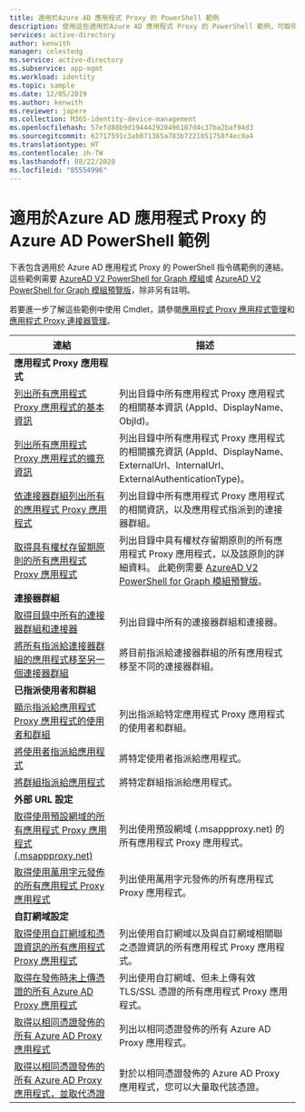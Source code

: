 ```yaml
---
title: 適用於Azure AD 應用程式 Proxy 的 PowerShell 範例
description: 使用這些適用於Azure AD 應用程式 Proxy 的 PowerShell 範例，可取得您目錄中的應用程式 Proxy 應用程式和連接器的相關資訊、將使用者和群組指派給應用程式，以及取得憑證資訊。
services: active-directory
author: kenwith
manager: celestedg
ms.service: active-directory
ms.subservice: app-mgmt
ms.workload: identity
ms.topic: sample
ms.date: 12/05/2019
ms.author: kenwith
ms.reviewer: japere
ms.collection: M365-identity-device-management
ms.openlocfilehash: 57efd88b9d194442920496107d4c37ba2baf94d3
ms.sourcegitcommit: 62717591c3ab871365a783b7221851758f4ec9a4
ms.translationtype: HT
ms.contentlocale: zh-TW
ms.lasthandoff: 08/22/2020
ms.locfileid: "85554996"
---
```

# <a name="azure-ad-powershell-examples-for-azure-ad-application-proxy"></a>適用於Azure AD 應用程式 Proxy 的 Azure AD PowerShell 範例

下表包含適用於 Azure AD 應用程式 Proxy 的 PowerShell 指令碼範例的連結。 這些範例需要 [AzureAD V2 PowerShell for Graph 模組](https://docs.microsoft.com/powershell/azure/active-directory/install-adv2?view=azureadps-2.0)或 [AzureAD V2 PowerShell for Graph 模組預覽版](https://docs.microsoft.com/powershell/azure/active-directory/install-adv2?view=azureadps-2.0-preview)，除非另有註明。


若要進一步了解這些範例中使用 Cmdlet，請參閱[應用程式 Proxy 應用程式管理](https://docs.microsoft.com/powershell/module/azuread/?view=azureadps-2.0#application_proxy_application_management)和[應用程式 Proxy 連接器管理](https://docs.microsoft.com/powershell/module/azuread/?view=azureadps-2.0#application_proxy_connector_management)。

| 連結 | 描述 |
|---|---|
|**應用程式 Proxy 應用程式**||
| [列出所有應用程式 Proxy 應用程式的基本資訊](scripts/powershell-get-all-app-proxy-apps-basic.md) | 列出目錄中所有應用程式 Proxy 應用程式的相關基本資訊 (AppId、DisplayName、ObjId)。 |
| [列出所有應用程式 Proxy 應用程式的擴充資訊](scripts/powershell-get-all-app-proxy-apps-extended.md) | 列出目錄中所有應用程式 Proxy 應用程式的相關擴充資訊 (AppId、DisplayName、ExternalUrl、InternalUrl、ExternalAuthenticationType)。  |
| [依連接器群組列出所有的應用程式 Proxy 應用程式](scripts/powershell-get-all-app-proxy-apps-by-connector-group.md) | 列出目錄中所有應用程式 Proxy 應用程式的相關資訊，以及應用程式指派到的連接器群組。 |
| [取得具有權杖存留期原則的所有應用程式 Proxy 應用程式](scripts/powershell-get-all-app-proxy-apps-with-policy.md) | 列出目錄中具有權杖存留期原則的所有應用程式 Proxy 應用程式，以及該原則的詳細資料。 此範例需要 [AzureAD V2 PowerShell for Graph 模組預覽版](https://docs.microsoft.com/powershell/azure/active-directory/install-adv2?view=azureadps-2.0-preview)。 |
|**連接器群組**||
| [取得目錄中所有的連接器群組和連接器](scripts/powershell-get-all-connectors.md) | 列出目錄中所有的連接器群組和連接器。 |
| [將所有指派給連接器群組的應用程式移至另一個連接器群組](scripts/powershell-move-all-apps-to-connector-group.md) | 將目前指派給連接器群組的所有應用程式移至不同的連接器群組。 |
|**已指派使用者和群組**||
| [顯示指派給應用程式 Proxy 應用程式的使用者和群組](scripts/powershell-display-users-group-of-app.md) | 列出指派給特定應用程式 Proxy 應用程式的使用者和群組。 |
| [將使用者指派給應用程式](scripts/powershell-assign-user-to-app.md) | 將特定使用者指派給應用程式。 |
| [將群組指派給應用程式](scripts/powershell-assign-group-to-app.md) | 將特定群組指派給應用程式。 |
|**外部 URL 設定**||
| [取得使用預設網域的所有應用程式 Proxy 應用程式 (.msappproxy.net)](scripts/powershell-get-all-default-domain-apps.md)  | 列出使用預設網域 (.msappproxy.net) 的所有應用程式 Proxy 應用程式。 |
| [取得使用萬用字元發佈的所有應用程式 Proxy 應用程式](scripts/powershell-get-all-wildcard-apps.md) | 列出使用萬用字元發佈的所有應用程式 Proxy 應用程式。 |
|**自訂網域設定**||
| [取得使用自訂網域和憑證資訊的所有應用程式 Proxy 應用程式](scripts/powershell-get-all-custom-domains-and-certs.md) | 列出使用自訂網域以及與自訂網域相關聯之憑證資訊的所有應用程式 Proxy 應用程式。 |
| [取得在發佈時未上傳憑證的所有 Azure AD Proxy 應用程式](scripts/powershell-get-all-custom-domain-no-cert.md) | 列出使用自訂網域、但未上傳有效 TLS/SSL 憑證的所有應用程式 Proxy 應用程式。 |
| [取得以相同憑證發佈的所有 Azure AD Proxy 應用程式](scripts/powershell-get-custom-domain-identical-cert.md) | 列出以相同憑證發佈的所有 Azure AD Proxy 應用程式。 |
| [取得以相同憑證發佈的所有 Azure AD Proxy 應用程式，並取代憑證](scripts/powershell-get-custom-domain-replace-cert.md) | 對於以相同憑證發佈的 Azure AD Proxy 應用程式，您可以大量取代該憑證。 |
